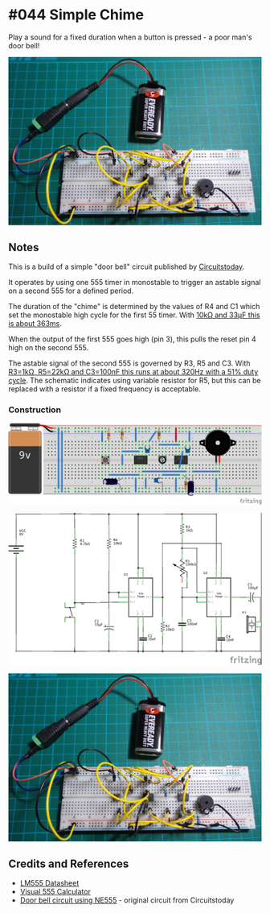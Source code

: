 # #044 Simple Chime

Play a sound for a fixed duration when a button is pressed - a poor man's door bell!

![Build](./assets/SimpleChime_build.jpg?raw=true)

## Notes

This is a build of a simple "door bell" circuit published by [Circuitstoday](http://www.circuitstoday.com/door-bell-circuit-using-ne555).

It operates by using one 555 timer in monostable to trigger an astable signal on a second 555 for a defined period.

The duration of the "chime" is determined by the values of R4 and C1 which set the monostable high cycle for the first 55 timer.
With [10kΩ and 33μF this is about 363ms](https://visual555.tardate.com/?mode=monostable&r1=10&c=33).

When the output of the first 555 goes high (pin 3), this pulls the reset pin 4 high on the second 555.

The astable signal of the second 555 is governed by R3, R5 and C3.
With [R3=1kΩ, R5=22kΩ and C3=100nF this runs at about 320Hz with a 51% duty cycle](https://visual555.tardate.com/?mode=astable&r1=1&r2=22&c=0.1). The schematic indicates using variable resistor for R5, but this
can be replaced with a resistor if a fixed frequency is acceptable.

### Construction

![The Breadboard](./assets/SimpleChime_bb.jpg?raw=true)

![The Schematic](./assets/SimpleChime_schematic.jpg?raw=true)

![Build](./assets/SimpleChime_build.jpg?raw=true)

## Credits and References

* [LM555 Datasheet](https://www.futurlec.com/Linear/LM555CN.shtml)
* [Visual 555 Calculator](https://visual555.tardate.com)
* [Door bell circuit using NE555](http://www.circuitstoday.com/door-bell-circuit-using-ne555) - original circuit from Circuitstoday
